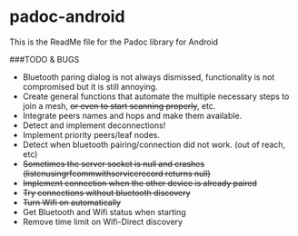 # padoc-android

This is the ReadMe file for the Padoc library for Android

###TODO & BUGS

* Bluetooth paring dialog is not always dismissed, functionality is not compromised but it is still annoying.
* Create general functions that automate the multiple necessary steps to join a mesh, ~~or even to start scanning properly~~, etc.
* Integrate peers names and hops and make them available.
* Detect and implement deconnections!
* Implement priority peers/leaf nodes.
* Detect when bluetooth pairing/connection did not work. (out of reach, etc)
* ~~Sometimes the server socket is null and crashes (listenusingrfcommwithservicerecord returns null)~~
* ~~Implement connection when the other device is already paired~~
* ~~Try connections without bluetooth discovery~~
* ~~Turn Wifi on automatically~~
* Get Bluetooth and Wifi status when starting
* Remove time limit on Wifi-Direct discovery

